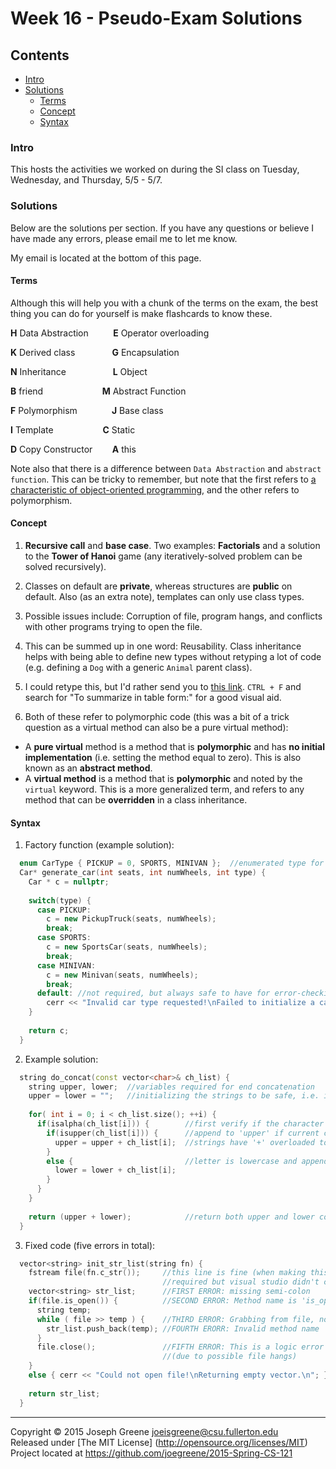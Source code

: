 # Week 16 - Pseudo-Exam Solutions

## Contents
- [Intro](#intro)
- [Solutions](#solutions)
  - [Terms](#terms)
  - [Concept](#concept)
  - [Syntax](#syntax)
  
### Intro
This hosts the activities we worked on during the SI class on Tuesday, Wednesday, and Thursday, 5/5 - 5/7.

### Solutions
Below are the solutions per section. If you have any questions or believe I have made any errors, please email me to let me know.

My email is located at the bottom of this page.

#### Terms
Although this will help you with a chunk of the terms on the exam, the best thing you can do for yourself is 
make flashcards to know these.

__H__ Data Abstraction &nbsp;&nbsp;&nbsp;&nbsp;&nbsp;&nbsp;&nbsp;&nbsp; __E__ Operator overloading

__K__ Derived class &nbsp;&nbsp;&nbsp;&nbsp;&nbsp;&nbsp;&nbsp;&nbsp;&nbsp;&nbsp;&nbsp;&nbsp;&nbsp; __G__ Encapsulation

__N__ Inheritance &nbsp;&nbsp;&nbsp;&nbsp;&nbsp;&nbsp;&nbsp;&nbsp;&nbsp;&nbsp;&nbsp;&nbsp;&nbsp;&nbsp;&nbsp;&nbsp;&nbsp; __L__ Object

__B__ friend &nbsp;&nbsp;&nbsp;&nbsp;&nbsp;&nbsp;&nbsp;&nbsp;&nbsp;&nbsp;&nbsp;&nbsp;&nbsp;&nbsp;&nbsp;&nbsp;&nbsp;&nbsp;&nbsp;&nbsp;&nbsp;&nbsp; __M__ Abstract Function

__F__ Polymorphism &nbsp;&nbsp;&nbsp;&nbsp;&nbsp;&nbsp;&nbsp;&nbsp;&nbsp;&nbsp;&nbsp;&nbsp; __J__ Base class

__I__ Template &nbsp;&nbsp;&nbsp;&nbsp;&nbsp;&nbsp;&nbsp;&nbsp;&nbsp;&nbsp;&nbsp;&nbsp;&nbsp;&nbsp;&nbsp;&nbsp;&nbsp;&nbsp; __C__ Static

__D__ Copy Constructor &nbsp;&nbsp;&nbsp;&nbsp;&nbsp;&nbsp; __A__ this

Note also that there is a difference between `Data Abstraction` and `abstract function`. This can be tricky to remember, but note that 
the first refers to [a characteristic of object-oriented programming](http://www.tutorialspoint.com/cplusplus/cpp_data_abstraction.htm), and the other refers to polymorphism.

#### Concept
1) __Recursive call__ and __base case__. Two examples: __Factorials__ and a solution to the __Tower of Hanoi__ game (any iteratively-solved problem can be solved recursively).

2) Classes on default are __private__, whereas structures are __public__ on default. Also (as an extra note), templates can only use class types.

3) Possible issues include: Corruption of file, program hangs, and conflicts with other programs trying to open the file.

4) This can be summed up in one word: Reusability. Class inheritance helps with being able to define new types without retyping a lot of code 
(e.g. defining a `Dog` with a generic `Animal` parent class).

5) I could retype this, but I'd rather send you to [this link](http://www.learncpp.com/cpp-tutorial/115-inheritance-and-access-specifiers/). 
`CTRL + F` and search for "To summarize in table form:" for a good visual aid.

6) Both of these refer to polymorphic code (this was a bit of a trick question as a virtual method can also be a pure virtual method):
- A __pure virtual__ method is a method that is __polymorphic__ and has __no initial implementation__ (i.e. setting the method equal to zero). This is also known as an __abstract method__.
- A __virtual method__ is a method that is __polymorphic__ and noted by the `virtual` keyword. This is a more generalized term, and refers to any method that can be __overridden__ in a class inheritance.

#### Syntax
1) Factory function (example solution):

```C++
  enum CarType { PICKUP = 0, SPORTS, MINIVAN };  //enumerated type for convenience
  Car* generate_car(int seats, int numWheels, int type) {
    Car * c = nullptr;
    
    switch(type) {
      case PICKUP:
        c = new PickupTruck(seats, numWheels);
        break;
      case SPORTS:
        c = new SportsCar(seats, numWheels);
        break;
      case MINIVAN:
        c = new Minivan(seats, numWheels);
        break;
      default: //not required, but always safe to have for error-checking
        cerr << "Invalid car type requested!\nFailed to initialize a car from user specs.\n";
    }
    
    return c;
  }
```

2) Example solution:

```C++
  string do_concat(const vector<char>& ch_list) {
    string upper, lower;  //variables required for end concatenation
    upper = lower = "";   //initializing the strings to be safe, i.e. if no default initialization is made
    
    for( int i = 0; i < ch_list.size(); ++i) {
      if(isalpha(ch_list[i])) {        //first verify if the character is a letter
        if(isupper(ch_list[i])) {      //append to 'upper' if current character is uppercase letter
          upper = upper + ch_list[i];  //strings have '+' overloaded to add strings/char to a string
        }
        else {                         //letter is lowercase and append it to 'lower'
          lower = lower + ch_list[i];
        }
      }
    }
    
    return (upper + lower);            //return both upper and lower concatenated
  }
```

3) Fixed code (five errors in total):

```C++
  vector<string> init_str_list(string fn) {
    fstream file(fn.c_str());     //this line is fine (when making this I figured 'ios::in' was 
                                  //required but visual studio didn't care)
    vector<string> str_list;      //FIRST ERROR: missing semi-colon
    if(file.is_open()) {          //SECOND ERROR: Method name is 'is_open', not 'open'
      string temp;
      while ( file >> temp ) {    //THIRD ERROR: Grabbing from file, not console input
        str_list.push_back(temp); //FOURTH ERORR: Invalid method name 'add'; should be 'push_back'
      }
      file.close();               //FIFTH ERROR: This is a logic error and should not be forgotten 
                                  //(due to possible file hangs)
    }
    else { cerr << "Could not open file!\nReturning empty vector.\n"; }
    
    return str_list;
  }
```

-------------------------------------------------------------------------------

Copyright &copy; 2015 Joseph Greene <joeisgreene@csu.fullerton.edu>  
Released under [The MIT License] (http://opensource.org/licenses/MIT)  
Project located at <https://github.com/joegreene/2015-Spring-CS-121>
